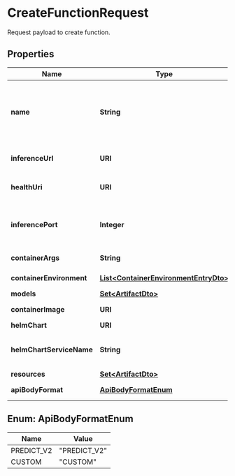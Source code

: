 

# CreateFunctionRequest

Request payload to create function.

## Properties

| Name | Type | Description | Notes |
|------------ | ------------- | ------------- | -------------|
|**name** | **String** | Function name must start with lowercase/uppercase/digit and can only contain lowercase, uppercase, digit, hyphen, and underscore characters |  |
|**inferenceUrl** | **URI** | Entrypoint for invoking the container to process a request |  |
|**healthUri** | **URI** | Health endpoint for the container or the helmChart |  [optional] |
|**inferencePort** | **Integer** | Optional port number where the inference listener is running. Defaults to 8000  for Triton.  |  [optional] |
|**containerArgs** | **String** | Args to be passed when launching the container |  [optional] |
|**containerEnvironment** | [**List&lt;ContainerEnvironmentEntryDto&gt;**](ContainerEnvironmentEntryDto.md) | Environment settings for launching the container |  [optional] |
|**models** | [**Set&lt;ArtifactDto&gt;**](ArtifactDto.md) | Optional set of models |  [optional] |
|**containerImage** | **URI** | Optional custom container image |  [optional] |
|**helmChart** | **URI** | Optional Helm Chart |  [optional] |
|**helmChartServiceName** | **String** | Helm Chart Service Name is required when helmChart property is specified  |  [optional] |
|**resources** | [**Set&lt;ArtifactDto&gt;**](ArtifactDto.md) | Optional set of resources |  [optional] |
|**apiBodyFormat** | [**ApiBodyFormatEnum**](#ApiBodyFormatEnum) | Invocation request body format |  [optional] |



## Enum: ApiBodyFormatEnum

| Name | Value |
|---- | -----|
| PREDICT_V2 | &quot;PREDICT_V2&quot; |
| CUSTOM | &quot;CUSTOM&quot; |



